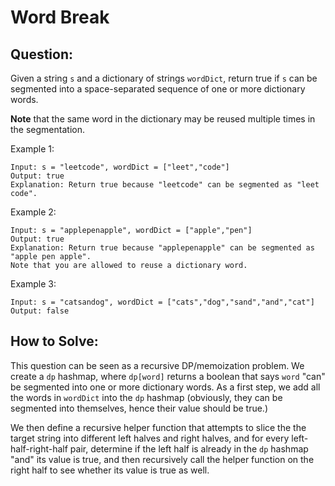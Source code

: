 # Word Break

## Question:

Given a string `s` and a dictionary of strings `wordDict`, return true
if `s` can be segmented into a space-separated sequence of one or more
dictionary words.

**Note** that the same word in the dictionary may be reused multiple
times in the segmentation.

Example 1:

```
Input: s = "leetcode", wordDict = ["leet","code"]
Output: true
Explanation: Return true because "leetcode" can be segmented as "leet code".
```

Example 2:

```
Input: s = "applepenapple", wordDict = ["apple","pen"]
Output: true
Explanation: Return true because "applepenapple" can be segmented as "apple pen apple".
Note that you are allowed to reuse a dictionary word.
```

Example 3:

```
Input: s = "catsandog", wordDict = ["cats","dog","sand","and","cat"]
Output: false
```

## How to Solve:

This question can be seen as a recursive DP/memoization problem. We
create a `dp` hashmap, where `dp[word]` returns a boolean that says
`word` "can" be segmented into one or more dictionary words. As a
first step, we add all the words in `wordDict` into the `dp` hashmap
(obviously, they can be segmented into themselves, hence their value
should be true.)

We then define a recursive helper function that attempts to slice the
the target string into different left halves and right halves, and for
every left-half-right-half pair, determine if the left half is already
in the `dp` hashmap "and" its value is true, and then recursively call
the helper function on the right half to see whether its value is true
as well.
